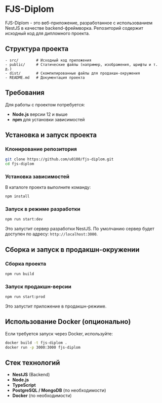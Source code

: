 # FJS-Diplom

FJS-Diplom - это веб-приложение, разработанное с использованием NestJS в качестве backend-фреймворка. Репозиторий содержит исходный код для дипломного проекта.

## Структура проекта

```
- src/        # Исходный код приложения
- public/     # Статические файлы (например, изображения, шрифты и т. д.)
- dist/       # Скомпилированные файлы для продакшн-окружения
- README.md   # Документация проекта
```

## Требования

Для работы с проектом потребуется:

- **Node.js** версии 12 и выше
- **npm** для установки зависимостей

## Установка и запуск проекта

### Клонирование репозитория

```bash
git clone https://github.com/u0100/fjs-diplom.git
cd fjs-diplom
```

### Установка зависимостей

В каталоге проекта выполните команду:

```bash
npm install
```

### Запуск в режиме разработки

```bash
npm run start:dev
```

Это запустит сервер разработки NestJS. По умолчанию сервер будет доступен по адресу: `http://localhost:3000`.

## Сборка и запуск в продакшн-окружении

### Сборка проекта

```bash
npm run build
```

### Запуск продакшн-версии

```bash
npm run start:prod
```

Это запустит приложение в продакшн-режиме.

## Использование Docker (опционально)

Если требуется запуск через Docker, используйте:

```bash
docker build -t fjs-diplom .
docker run -p 3000:3000 fjs-diplom
```

## Стек технологий

- **NestJS** (Backend)
- **Node.js**
- **TypeScript**
- **PostgreSQL / MongoDB** (по необходимости)
- **Docker** (по необходимости)
